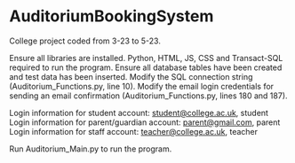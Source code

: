 # AuditoriumBookingSystem
College project coded from 3-23 to 5-23.

Ensure all libraries are installed.
Python, HTML, JS, CSS and Transact-SQL required to run the program.
Ensure all database tables have been created and test data has been inserted.
Modify the SQL connection string (Auditorium_Functions.py, line 10).
Modify the email login credentials for sending an email confirmation (Auditorium_Functions.py, lines 180 and 187).

Login information for student account: student@college.ac.uk, student
Login information for parent/guardian account: parent@gmail.com, parent
Login information for staff account: teacher@college.ac.uk, teacher

Run Auditorium_Main.py to run the program.
